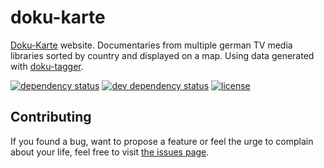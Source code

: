 # doku-karte

[Doku-Karte](https://dokukarte.de) website. Documentaries from multiple german TV media libraries sorted by country and displayed on a map. Using data generated with [doku-tagger](https://github.com/juliuste/doku-tagger).

[![dependency status](https://img.shields.io/david/juliuste/doku-karte.svg)](https://david-dm.org/juliuste/doku-karte)
[![dev dependency status](https://img.shields.io/david/dev/juliuste/doku-karte.svg)](https://david-dm.org/juliuste/doku-karte#info=devDependencies)
[![license](https://img.shields.io/github/license/juliuste/doku-karte.svg?style=flat)](LICENSE)


## Contributing

If you found a bug, want to propose a feature or feel the urge to complain about your life, feel free to visit [the issues page](https://github.com/juliuste/doku-karte/issues).